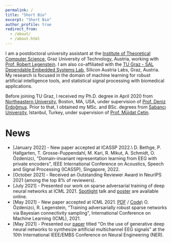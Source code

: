 ```yaml
---
permalink: /
title: "Short Bio"
excerpt: "Short Bio"
author_profile: true
redirect_from: 
  - /about/
  - /about.html
---
```


I am a postdoctoral university assistant at the [Institute of Theoretical Computer Science](https://www.tugraz.at/en/institutes/igi/home/), Graz University of Technology, Austria, working with [Prof. Robert Legenstein](https://www.tugraz.at/en/institutes/igi/people/prof-legenstein/). I am also co-affiliated with the [TU Graz - SAL Dependable Embedded Systems Lab](https://research-network.silicon-austria.com/des-lab/), Silicon Austria Labs, Graz, Austria. My research is focused in the domain of machine learning for robust artificial intelligence tools, and statistical signal processing with biomedical applications.

Before joining TU Graz, I received my Ph.D. degree in April 2020 from [Northeastern University](https://www.northeastern.edu), Boston, MA, USA, under supervision of [Prof. Deniz Erdoğmuş](https://web.northeastern.edu/deniz/). Prior to that, I obtained my MSc. and BSc. degrees from [Sabancı University](https://www.sabanciuniv.edu/en/), Istanbul, Turkey, under supervision of [Prof. Müjdat Çetin](http://www.hajim.rochester.edu/ece/people/faculty/cetin_mujdat/).

News
======
* [January 2022] - New paper accepted at ICASSP 2022.\\
D. Bethge, P. Hallgarten, T. Grosse-Puppendahl, M. Kari, R. Mikut, A. Schmidt, O. Özdenizci, "Domain-invariant representation learning from EEG with private encoders", IEEE International Conference on Acoustics, Speech and Signal Processing (ICASSP), Singapore, 2022.
* [October 2021] - Received an Outstanding Reviewer Award in NeurIPS 2021 (among the top 8% of reviewers).
* [July 2021] - Presented our work on sparse adversarial training of deep neural networks at ICML 2021. [Spotlight](https://icml.cc/virtual/2021/poster/8563) talk and [poster](files/OzdenizciLegenstein_ICML2021_Poster.pdf) are available online.
* [May 2021] - New paper accepted at ICML 2021. [PDF](http://proceedings.mlr.press/v139/ozdenizci21a/ozdenizci21a.pdf) / [Code](https://github.com/IGITUGraz/SparseAdversarialTraining)\\
O. Özdenizci, R. Legenstein, "Training adversarially robust sparse networks via Bayesian connectivity sampling", International Conference on Machine Learning (ICML), 2021.
* [May 2021] - Presented our [paper](https://arxiv.org/pdf/2102.08061.pdf) titled "On the use of generative deep neural networks to synthesize artificial multichannel EEG signals" at the 10th International IEEE/EMBS Conference on Neural Engineering (NER).
